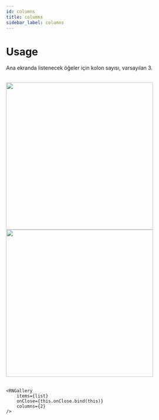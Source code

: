 ```yaml
---
id: columns
title: columns
sidebar_label: columns
---
```


# Usage
Ana ekranda listenecek öğeler için kolon sayısı, varsayılan 3.

<br/>

<div class="img-container">
	<img src="../img/ios_columns.png" height="400"> <img src="../img/android_columns.png" height="400">
</div>

<br/>

```
<RNGallery
	items={list}
	onClose={this.onClose.bind(this)}
	columns={2}
/>

```
